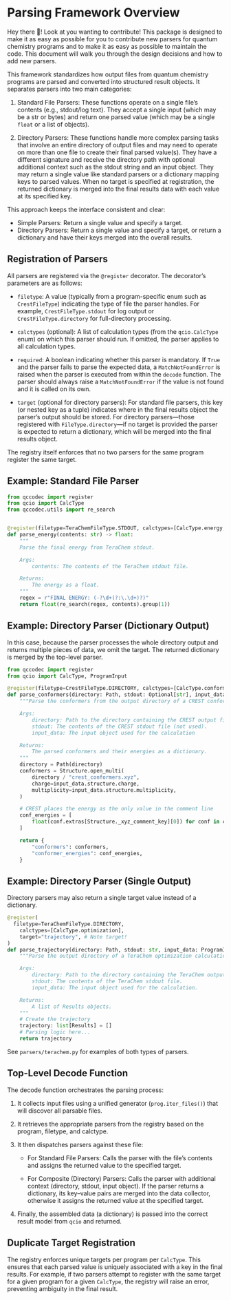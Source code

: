 # Parsing Framework Overview

Hey there 👋! Look at you wanting to contribute! This package is designed to make it as easy as possible for you to contribute new parsers for quantum chemistry programs and to make it as easy as possible to maintain the code. This document will walk you through the design decisions and how to add new parsers.

This framework standardizes how output files from quantum chemistry programs are parsed and converted into structured result objects. It separates parsers into two main categories:

1. Standard File Parsers:
   These functions operate on a single file’s contents (e.g., stdout/log text). They accept a single input (which may be a str or bytes) and return one parsed value (which may be a single `float` or a list of objects).

2. Directory Parsers:
   These functions handle more complex parsing tasks that involve an entire directory of output files and may need to operate on more than one file to create their final parsed value(s). They have a different signature and receive the directory path with optional additional context such as the stdout string and an input object. They may return a single value like standard parsers or a dictionary mapping keys to parsed values. When no target is specified at registration, the returned dictionary is merged into the final results data with each value at its specified key.

This approach keeps the interface consistent and clear:

- Simple Parsers: Return a single value and specify a target.
- Directory Parsers: Return a single value and specify a target, or return a dictionary and have their keys merged into the overall results.

## Registration of Parsers

All parsers are registered via the `@register` decorator. The decorator’s parameters are as follows:

- `filetype`: A value (typically from a program-specific enum such as `CrestFileType`) indicating the type of file the parser handles. For example, `CrestFileType.stdout` for log output or `CrestFileType.directory` for full-directory processing.

- `calctypes` (optional): A list of calculation types (from the `qcio.CalcType` enum) on which this parser should run. If omitted, the parser applies to all calculation types.

- `required`: A boolean indicating whether this parser is mandatory. If `True` and the parser fails to parse the expected data, a `MatchNotFoundError` is raised when the parser is executed from within the `decode` function. The parser should always raise a `MatchNotFoundError` if the value is not found and it is called on its own.

- `target` (optional for directory parsers): For standard file parsers, this key (or nested key as a tuple) indicates where in the final results object the parser’s output should be stored. For directory parsers—those registered with `FileType.directory`—if no target is provided the parser is expected to return a dictionary, which will be merged into the final results object.

The registry itself enforces that no two parsers for the same program register the same target.

## Example: Standard File Parser

```python
from qccodec import register
from qcio import CalcType
from qccodec.utils import re_search


@register(filetype=TeraChemFileType.STDOUT, calctypes=[CalcType.energy, CalcType.gradient], target="energy")
def parse_energy(contents: str) -> float:
    """
    Parse the final energy from TeraChem stdout.

    Args:
        contents: The contents of the TeraChem stdout file.

    Returns:
        The energy as a float.
    """
    regex = r"FINAL ENERGY: (-?\d+(?:\.\d+)?)"
    return float(re_search(regex, contents).group(1))

```

## Example: Directory Parser (Dictionary Output)

In this case, because the parser processes the whole directory output and returns multiple pieces of data, we omit the target. The returned dictionary is merged by the top-level parser.

```python
from qccodec import register
from qcio import CalcType, ProgramInput

@register(filetype=CrestFileType.DIRECTORY, calctypes=[CalcType.conformer_search])
def parse_conformers(directory: Path, stdout: Optional[str], input_data: ProgramInput) -> dict[str, Any]:
    """Parse the conformers from the output directory of a CREST conformer search calculation.

    Args:
        directory: Path to the directory containing the CREST output files.
        stdout: The contents of the CREST stdout file (not used).
        input_data: The input object used for the calculation

    Returns:
        The parsed conformers and their energies as a dictionary.
    """
    directory = Path(directory)
    conformers = Structure.open_multi(
        directory / "crest_conformers.xyz",
        charge=input_data.structure.charge,
        multiplicity=input_data.structure.multiplicity,
    )

    # CREST places the energy as the only value in the comment line
    conf_energies = [
        float(conf.extras[Structure._xyz_comment_key][0]) for conf in conformers
    ]

    return {
        "conformers": conformers,
        "conformer_energies": conf_energies,
    }

```

## Example: Directory Parser (Single Output)

Directory parsers may also return a single target value instead of a dictionary.

```python
@register(
  filetype=TeraChemFileType.DIRECTORY,
    calctypes=[CalcType.optimization],
    target="trajectory", # Note target!
)
def parse_trajectory(directory: Path, stdout: str, input_data: ProgramInput) -> list[Results]:
    """Parse the output directory of a TeraChem optimization calculation into a trajectory.

    Args:
        directory: Path to the directory containing the TeraChem output files.
        stdout: The contents of the TeraChem stdout file.
        input_data: The input object used for the calculation.

    Returns:
        A list of Results objects.
    """
    # Create the trajectory
    trajectory: list[Results] = []
    # Parsing logic here...
    return trajectory
```

See `parsers/terachem.py` for examples of both types of parsers.

## Top-Level Decode Function

The decode function orchestrates the parsing process:

1.  It collects input files using a unified generator (`prog.iter_files()`) that will discover all parsable files.

2.  It retrieves the appropriate parsers from the registry based on the program, filetype, and calctype.

3.  It then dispatches parsers against these file:

    - For Standard File Parsers: Calls the parser with the file’s contents and assigns the returned value to the specified target.

    - For Composite (Directory) Parsers: Calls the parser with additional context (directory, stdout, input object). If the parser returns a dictionary, its key–value pairs are merged into the data collector, otherwise it assigns the returned value at the specified target.

4.  Finally, the assembled data (a dictionary) is passed into the correct result model from `qcio` and returned.

## Duplicate Target Registration

The registry enforces unique targets per program per `CalcType`. This ensures that each parsed value is uniquely associated with a key in the final results. For example, if two parsers attempt to register with the same target for a given program for a given `CalcType`, the registry will raise an error, preventing ambiguity in the final result.
